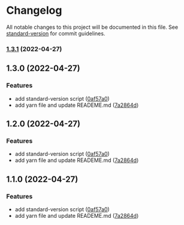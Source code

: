 # Changelog

All notable changes to this project will be documented in this file. See [standard-version](https://github.com/conventional-changelog/standard-version) for commit guidelines.

### [1.3.1](https://github.com/thihakyaw/laravel-commitlint/compare/v1.3.0...v1.3.1) (2022-04-27)

## 1.3.0 (2022-04-27)


### Features

* add standard-version script ([0af57a0](https://github.com/thihakyaw/laravel-commitlint/commit/0af57a0cfdb9936a5e0a400c42740316aa52f1ec))
* add yarn file and update READEME.md ([7a2864d](https://github.com/thihakyaw/laravel-commitlint/commit/7a2864d6a752318bb7926b290e927d7614af3bd0))

## 1.2.0 (2022-04-27)


### Features

* add standard-version script ([0af57a0](https://github.com/thihakyaw/laravel-commitlint/commit/0af57a0cfdb9936a5e0a400c42740316aa52f1ec))
* add yarn file and update READEME.md ([7a2864d](https://github.com/thihakyaw/laravel-commitlint/commit/7a2864d6a752318bb7926b290e927d7614af3bd0))

## 1.1.0 (2022-04-27)


### Features

* add standard-version script ([0af57a0](https://github.com/thihakyaw/laravel-commitlint/commit/0af57a0cfdb9936a5e0a400c42740316aa52f1ec))
* add yarn file and update READEME.md ([7a2864d](https://github.com/thihakyaw/laravel-commitlint/commit/7a2864d6a752318bb7926b290e927d7614af3bd0))
